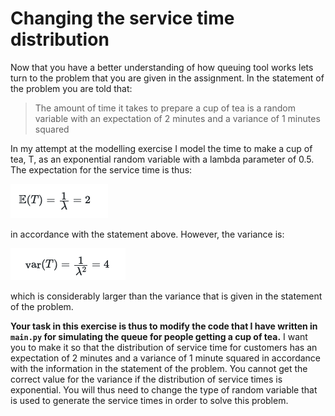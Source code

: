 # Changing the service time distribution

Now that you have a better understanding of how queuing tool works lets turn to the problem that you are given in the assignment.  In the statement of the problem you are told that:

> The amount of time it takes to prepare a cup of tea is a random variable with an expectation of 2 minutes and a variance of 1 minutes squared

In my attempt at the modelling exercise I model the time to make a cup of tea, T, as an exponential random variable with a lambda parameter of 0.5.  The expectation for the service time is thus:

![](equation1.png)

in accordance with the statement above.  However, the variance is:

![](equation2.png)

which is considerably larger than the variance that is given in the statement of the problem.

__Your task in this exercise is thus to modify the code that I have written in `main.py` for simulating the queue for people getting a cup of tea.__  I want you to make it so that the distribution of service time for customers has an expectation of 2 minutes and a variance of 1 minute squared in accordance with the information in the statement of the problem.  You cannot get the correct value for the variance if the distribution of service times is exponential.  You will thus need to change the type of random variable that is used to generate the service times in order to solve this problem. 
